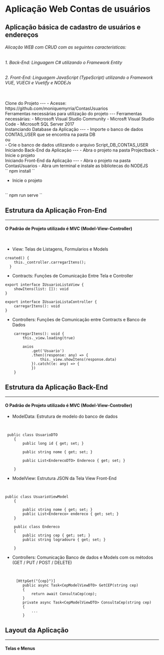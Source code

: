 # Aplicação Web Contas de usuários
## Aplicação básica de cadastro de usuários e endereços

###### Alicação WEB com CRUD com as seguintes características:
###### 1. Back-End: Linguagem C# utilizando o Framework Entity
###### 2. Front-End: Linguagem JavaScript (TypeScript)  utilizando o Framework VUE, VUECli e Vuetify e NODEJs


<br>
Clone do Projeto 
---
- Acesse: https://github.com/moniquemyrria/ContasUsuarios


<br>
Ferramentas necessárias para utilização do projeto
---
Ferramentas necessárias:
- Microsoft Visual Studio Community
- Microsft Visual Studio Code
- Microsoft SQL Server 2017

<br>
Instanciando Database da Aplicação
---
- Importe o banco de dados CONTAS_USER que se encontra na pasta DB
<br>
ou
<br>
- Crie o banco de dados utilizando o arquivo Script_DB_CONTAS_USER

<br>
Iniciando Back-End da Aplicação
---
- Abra o projeto na pasta Projectback
- Inicie o projeto 

<br>
Iniciando Front-End da Aplicação
---
- Abra o projeto na pasta ContasUsuarios
- Abra um terminal e instale as bibliotecas do NODEJS 
<br>
``
npm install
``

- Inicie o projeto 
<br>
``
npm run serve
``

Estrutura da Aplicação Fron-End
---
---
#### O Padrão de Projeto utilizado é MVC (Model-View-Controller)
<br>

- View: Telas de Listagens, Formularios e Models
```
created() {
    this._controller.carregarItens();
  }
```
- Contracts: Funções de Comunicação Entre Tela e Controller
```
export interface IUsuarioListaView {
    showItens(list: []): void
}

export interface IUsuarioListaController {
    carregarItens(): void
}
```
- Controllers: Funções de Comunicação entre Contracts e Banco de Dados

```
    carregarItens(): void {
        this._view.loading(true)

        axios
            .get('Usuario')
            .then((response: any) => {
                this._view.showItens(response.data)
            }).catch((e: any) => {
            })
    }
```
Estrutura da Aplicação Back-End
---
---
#### O Padrão de Projeto utilizado é MVC (Model-View-Controller)


- ModelData: Estrutura de modelo do banco de dados

<br>

```
 public class UsuarioDTO
    {
        public long id { get; set; }

        public string nome { get; set; }
        
        public List<EnderecoDTO> Endereco { get; set; }

    }
```

- ModelView: Estrutura JSON da Tela View Front-End

<br>

```
public class UsuarioViewModel
    {
  
        public string nome { get; set; }
        public List<Endereco> endereco { get; set; }
    }

    public class Endereco
    {
        public string cep { get; set; }
        public string logradouro { get; set; }
    
    }
```

- Controllers: Comunicação Banco de dados e Models com os métodos (GET / PUT / POST / DELETE)

<br>

```
     [HttpGet("{cep}")]
        public async Task<CepModelViewDTO> GetCEP(string cep)
        {
            return await ConsultaCep(cep);
        }
        private async Task<CepModelViewDTO> ConsultaCep(string cep)
        {
            ...
        }
```

Layout da Aplicação
---
---
#### Telas e Menus
<br>


















